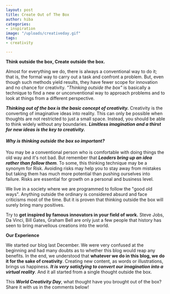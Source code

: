 ```yaml
---
layout: post
title: Create Out of The Box
author: hiba
categories:
- inspiration
image: "/uploads/creativeday.gif"
tags:
- creativity

---
```

**Think outside the box, Create outside the box.** 

Almost for everything we do, there is always a conventional way to do it; that is, the formal way to carry out a task and confront a problem. But, even though such methods yield results, they have fewer scope for innovation and no chance for creativity. _"Thinking outside the box"_ is basically a technique to find a new or unconventional way to approach problems and to look at things from a different perspective.

**_Thinking out of the box is the basic concept of creativity._** Creativity is the converting of imaginative ideas into reality. This can only be possible when thoughts are not restricted to just a small space. Instead, you should be able to think widely without any boundaries. **_Limitless imagination and a thirst for new ideas is the key to creativity._**

#### _Why is thinking outside the box so important?_

You may be a conventional person who is comfortable with doing things the old way and it's not bad. But remember that **_Leaders bring up an idea rather than follow them_**. To some, this thinking technique may be a synonym for Risk. Avoiding risks may help you to stay away from mistakes but taking them has much more potential than pushing ourselves into failure. Risks are essential for growth on a personal and business level.

We live in a society where we are programmed to follow the "good old ways". Anything outside the ordinary is considered absurd and face criticisms most of the time. But it is proven that thinking outside the box will surely bring many positives.

Try to **get inspired by famous innovators in your field of work.** Steve Jobs, Da Vinci, Bill Gates, Graham Bell are only just a few people that history has seen to bring marvellous creations into the world.

**Our Experience**

We started our blog last December. We were very confused at the beginning and had many doubts as to whether this blog would reap any benefits. In the end, we understood that **whatever we do in this blog, we do it for the sake of creativity**. Creating new content, as words or illustrations, brings us happiness. **_It is very satisfying to convert our imagination into a virtual reality_**. And it all started from a single thought outside the box.

This **_World Creativity Day_**, what thought have you brought out of the box? Share it with us in the comments below!